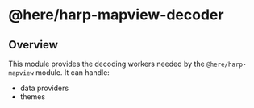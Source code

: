 # @here/harp-mapview-decoder

## Overview

This module provides the decoding workers needed by the `@here/harp-mapview` module.
It can handle:

* data providers
* themes
